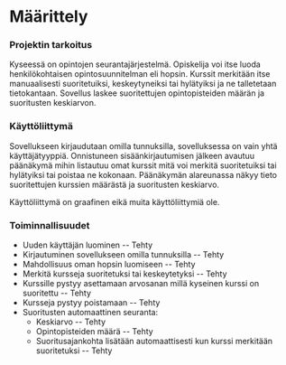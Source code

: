 # Määrittely

### Projektin tarkoitus
Kyseessä on opintojen seurantajärjestelmä. Opiskelija voi itse luoda henkilökohtaisen opintosuunnitelman
eli hopsin. Kurssit merkitään itse manuaalisesti suoritetuiksi, keskeytyneiksi tai hylätyiksi
ja ne talletetaan tietokantaan. Sovellus laskee suoritettujen opintopisteiden määrän ja suoritusten keskiarvon.

### Käyttöliittymä
Sovellukseen kirjaudutaan omilla tunnuksilla, sovelluksessa on vain yhtä käyttäjätyyppiä.
Onnistuneen sisäänkirjautumisen jälkeen avautuu päänäkymä mihin listautuu omat kurssit mitä voi merkitä
suoritetuiksi tai hylätyiksi tai poistaa ne kokonaan. Päänäkymän alareunassa näkyy tieto suoritettujen
kurssien määrästä ja suoritusten keskiarvo.

Käyttöliittymä on graafinen eikä muita käyttöliittymiä ole.

### Toiminnallisuudet
* Uuden käyttäjän luominen -- Tehty
* Kirjautuminen sovellukseen omilla tunnuksilla -- Tehty
* Mahdollisuus oman hopsin luomiseen -- Tehty
* Merkitä kursseja suoritetuksi tai keskeytetyksi -- Tehty
* Kurssille pystyy asettamaan arvosanan millä kyseinen kurssi on suoritettu -- Tehty
* Kursseja pystyy poistamaan -- Tehty
* Suoritusten automaattinen seuranta:
  * Keskiarvo -- Tehty
  * Opintopisteiden määrä -- Tehty
  * Suoritusajankohta lisätään automaattisesti kun kurssi merkitään suoritetuksi -- Tehty
